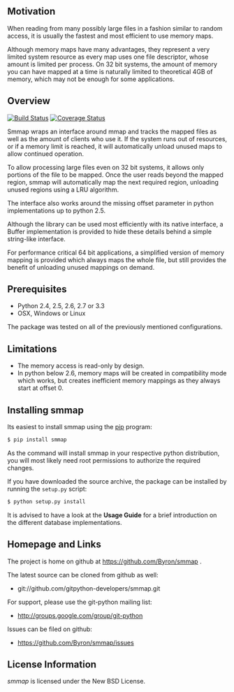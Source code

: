 ## Motivation

When reading from many possibly large files in a fashion similar to random access, it is usually the fastest and most efficient to use memory maps.

Although memory maps have many advantages, they represent a very limited system resource as every map uses one file descriptor, whose amount is limited per process. On 32 bit systems, the amount of memory you can have mapped at a time is naturally limited to theoretical 4GB of memory, which may not be enough for some applications.



## Overview

[![Build Status](https://travis-ci.org/Byron/smmap.svg?branch=master)](https://travis-ci.org/Byron/smmap)
[![Coverage Status](https://coveralls.io/repos/Byron/smmap/badge.png)](https://coveralls.io/r/Byron/smmap)

Smmap wraps an interface around mmap and tracks the mapped files as well as the amount of clients who use it. If the system runs out of resources, or if a memory limit is reached, it will automatically unload unused maps to allow continued operation.

To allow processing large files even on 32 bit systems, it allows only portions of the file to be mapped. Once the user reads beyond the mapped region, smmap will automatically map the next required region, unloading unused regions using a LRU algorithm.

The interface also works around the missing offset parameter in python implementations up to python 2.5.

Although the library can be used most efficiently with its native interface, a Buffer implementation is provided to hide these details behind a simple string-like interface.

For performance critical 64 bit applications, a simplified version of memory mapping is provided which always maps the whole file, but still provides the benefit of unloading unused mappings on demand.



## Prerequisites

* Python 2.4, 2.5, 2.6, 2.7 or 3.3
* OSX, Windows or Linux

The package was tested on all of the previously mentioned configurations.

## Limitations

* The memory access is read-only by design.
* In python below 2.6, memory maps will be created in compatibility mode which works, but creates inefficient memory mappings as they always start at offset 0.

## Installing smmap

Its easiest to install smmap using the [pip](http://www.pip-installer.org/en/latest) program:
    
```bash
$ pip install smmap
```
    
As the command will install smmap in your respective python distribution, you will most likely need root permissions to authorize the required changes.

If you have downloaded the source archive, the package can be installed by running the `setup.py` script:
    
```bash
$ python setup.py install
```

It is advised to have a look at the **Usage Guide** for a brief introduction on the different database implementations.



## Homepage and Links

The project is home on github at https://github.com/Byron/smmap .

The latest source can be cloned from github as well:

* git://github.com/gitpython-developers/smmap.git
 
 
For support, please use the git-python mailing list:

* http://groups.google.com/group/git-python
 

Issues can be filed on github:

* https://github.com/Byron/smmap/issues
 

## License Information

*smmap* is licensed under the New BSD License.

